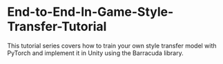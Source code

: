 # End-to-End-In-Game-Style-Transfer-Tutorial
 This tutorial series covers how to train your own style transfer model with PyTorch and implement it in Unity using the Barracuda library.
